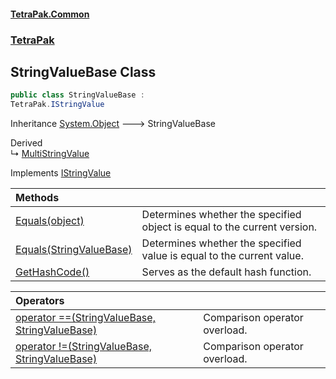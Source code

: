 #### [TetraPak.Common](index.md 'index')
### [TetraPak](TetraPak.md 'TetraPak')
## StringValueBase Class
```csharp
public class StringValueBase :
TetraPak.IStringValue
```

Inheritance [System.Object](https://docs.microsoft.com/en-us/dotnet/api/System.Object 'System.Object') &#129106; StringValueBase  

Derived  
&#8627; [MultiStringValue](TetraPak_MultiStringValue.md 'TetraPak.MultiStringValue')  

Implements [IStringValue](TetraPak_IStringValue.md 'TetraPak.IStringValue')  

| Methods | |
| :--- | :--- |
| [Equals(object)](TetraPak_StringValueBase_Equals(object).md 'TetraPak.StringValueBase.Equals(object)') | Determines whether the specified object is equal to the current version.<br/> |
| [Equals(StringValueBase)](TetraPak_StringValueBase_Equals(TetraPak_StringValueBase).md 'TetraPak.StringValueBase.Equals(TetraPak.StringValueBase)') | Determines whether the specified value is equal to the current value.<br/> |
| [GetHashCode()](TetraPak_StringValueBase_GetHashCode().md 'TetraPak.StringValueBase.GetHashCode()') | Serves as the default hash function.<br/> |

| Operators | |
| :--- | :--- |
| [operator ==(StringValueBase, StringValueBase)](TetraPak_StringValueBase_op_Equality(TetraPak_StringValueBase_TetraPak_StringValueBase).md 'TetraPak.StringValueBase.op_Equality(TetraPak.StringValueBase, TetraPak.StringValueBase)') | Comparison operator overload.<br/> |
| [operator !=(StringValueBase, StringValueBase)](TetraPak_StringValueBase_op_Inequality(TetraPak_StringValueBase_TetraPak_StringValueBase).md 'TetraPak.StringValueBase.op_Inequality(TetraPak.StringValueBase, TetraPak.StringValueBase)') | Comparison operator overload.<br/> |
